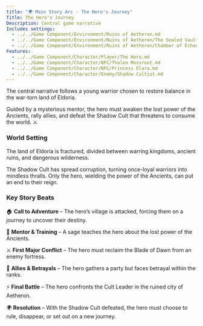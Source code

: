 ```yaml
---
title: "🌍 Main Story Arc - The Hero's Journey"
Title: The Hero's Journey
Description: Central game narrative
Includes settings:
  - ../../Game Component/Environment/Ruins of Aetheron.md
  - ../../Game Component/Environment/Ruins of Aetheron/The Sealed Vault.md
  - ../../Game Component/Environment/Ruins of Aetheron/Chamber of Echoes.md
Features:
  - ../../Game Component/Character/Player/The Hero.md
  - ../../Game Component/Character/NPC/Thalen Mossroot.md
  - ../../Game Component/Character/NPC/Princess Elara.md
  - ../../Game Component/Character/Enemy/Shadow Cultist.md
---
```


The central narrative follows a young warrior chosen to restore balance in the war-torn land of Eldoria. 

Guided by a mysterious mentor, the hero must awaken the lost power of the Ancients, rally allies, and defeat the Shadow Cult that threatens to consume the world. ⚔️

### World Setting

The land of Eldoria is fractured, divided between warring kingdoms, ancient ruins, and dangerous wilderness. 

The Shadow Cult has spread corruption, turning once-loyal warriors into mindless thralls. Only the hero, wielding the power of the Ancients, can put an end to their reign.

### Key Story Beats

🏠 **Call to Adventure** – The hero’s village is attacked, forcing them on a journey to uncover their destiny.

📜  **Mentor & Training** – A sage teaches the hero about the lost power of the Ancients. 

⚔️ **First Major Conflict** – The hero must reclaim the Blade of Dawn from an enemy fortress. 

🤝 **Allies & Betrayals** – The hero gathers a party but faces betrayal within the ranks. 

⚡ **Final Battle** – The hero confronts the Cult Leader in the ruined city of Aetheron. 

🌍 **Resolution** – With the Shadow Cult defeated, the hero must choose to rule, disappear, or set out on a new journey.
